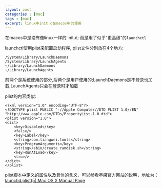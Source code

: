 ```yaml
---
layout: post
categories : [mac]
tags : [mac]
excerpt: linux中init.d在macos中的使用
---
```



在macos中是没有像linux一样的 init.d; 而是用了似乎"更高级"的`launchctl`

launchctl使用plist来配置启动程序, plist文件分别放在4个地方: 

    /System/Library/LaunchDaemons
    /System/Library/LaunchAgents
    ~/Library/LaunchDaemons
    ~/Library/LaunchAgents

前两个是系统使用的部分,后两个是用户使用的;LaunchDaemons是不登录也加载,LaunchAgents只会在登录时才加载

plist的内容类似:

    <?xml version="1.0" encoding="UTF-8"?>
    <!DOCTYPE plist PUBLIC "-//Apple Computer//DTD PLIST 1.0//EN" "http://www.apple.com/DTDs/PropertyList-1.0.dtd">
    <plist version="1.0">
    <dict>
        <key>Disabled</key>
        <false/>
        <key>Label</key>
        <string>com.liangwei.tools</string>
        <key>ProgramArguments</key>
        <string>/sbin/create_ramdisk.sh</string>
        <key>RunAtLoad</key>
        <true/>
    </dict>
    </plist>
    
plist脚本中定义的属性以及具体的含义，可以参看苹果官方网站的说明，地址为：[launchd.plist(5) Mac OS X Manual Page](https://developer.apple.com/library/mac/#documentation/Darwin/Reference/ManPages/man5/launchd.plist.5.html)

